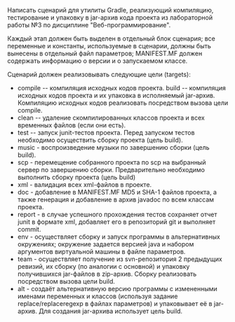 Написать сценарий для утилиты Gradle, реализующий компиляцию, тестирование и упаковку в jar-архив кода проекта из лабораторной работы №3 по дисциплине "Веб-программирование".

Каждый этап должен быть выделен в отдельный блок сценария; все переменные и константы, используемые в сценарии, должны быть вынесены в отдельный файл параметров; MANIFEST.MF должен содержать информацию о версии и о запускаемом классе.

Cценарий должен реализовывать следующие цели (targets):

 - compile -- компиляция исходных кодов проекта.
build -- компиляция исходных кодов проекта и их упаковка в исполняемый jar-архив. Компиляцию исходных кодов реализовать посредством вызова цели compile.
 - clean -- удаление скомпилированных классов проекта и всех временных файлов (если они есть).
 - test -- запуск junit-тестов проекта. Перед запуском тестов необходимо осуществить сборку проекта (цель build).
 - music - воспроизведение музыки по завершению сборки (цель build).
 - scp - перемещение собранного проекта по scp на выбранный сервер по завершению сборки. Предварительно необходимо выполнить сборку проекта (цель build)
 - xml - валидация всех xml-файлов в проекте.
 - doc - добавление в MANIFEST.MF MD5 и SHA-1 файлов проекта, а также генерация и добавление в архив javadoc по всем классам проекта.
 - report - в случае успешного прохождения тестов сохраняет отчет junit в формате xml, добавляет его в репозиторий git и выполняет commit.
 - env - осуществляет сборку и запуск программы в альтернативных окружениях; окружение задается версией java и набором аргументов виртуальной машины в файле параметров.
 - team - осуществляет получение из svn-репозитория 2 предыдущих ревизий, их сборку (по аналогии с основной) и упаковку получившихся jar-файлов в zip-архив. Сборку реализовать посредством вызова цели build.
 - alt - создаёт альтернативную версию программы с измененными именами переменных и классов (используя задание replace/replaceregexp в файлах параметров) и упаковывает её в jar-архив. Для создания jar-архива использует цель build.